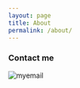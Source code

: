 ```yaml
---
layout: page
title: About
permalink: /about/
---
```


### Contact me

![myemail](https://cloud.githubusercontent.com/assets/5930292/8751838/c387a80e-2cea-11e5-880f-b90cbebaee03.gif)
